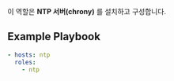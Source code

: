 이 역할은 **NTP 서버(chrony)** 를 설치하고 구성합니다.

## Example Playbook
```yaml
- hosts: ntp
  roles:
    - ntp
